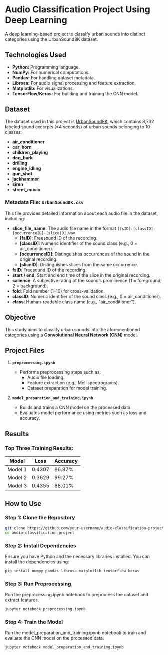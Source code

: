 # **Audio Classification Project Using Deep Learning**

A deep learning-based project to classify urban sounds into distinct categories using the UrbanSound8K dataset.

## Technologies Used

- **Python:** Programming language.
- **NumPy:** For numerical computations.
- **Pandas:** For handling dataset metadata.
- **Librosa:** For audio signal processing and feature extraction.
- **Matplotlib:** For visualizations.
- **TensorFlow/Keras:** For building and training the CNN model.

## **Dataset**

The dataset used in this project is [UrbanSound8K](https://urbansounddataset.weebly.com/urbansound8k.html), which contains 8,732 labeled sound excerpts (≤4 seconds) of urban sounds belonging to 10 classes:

- **air_conditioner**
- **car_horn**
- **children_playing**
- **dog_bark**
- **drilling**
- **engine_idling**
- **gun_shot**
- **jackhammer**
- **siren**
- **street_music**

### **Metadata File**: `UrbanSound8K.csv`

This file provides detailed information about each audio file in the dataset, including:

- **slice_file_name**: The audio file name in the format `[fsID]-[classID]-[occurrenceID]-[sliceID].wav`
  - **[fsID]**: Freesound ID of the recording.
  - **[classID]**: Numeric identifier of the sound class (e.g., 0 = air_conditioner).
  - **[occurrenceID]**: Distinguishes occurrences of the sound in the original recording.
  - **[sliceID]**: Distinguishes slices from the same occurrence.
- **fsID**: Freesound ID of the recording.
- **start / end**: Start and end time of the slice in the original recording.
- **salience**: A subjective rating of the sound’s prominence (1 = foreground, 2 = background).
- **fold**: Fold number (1–10) for cross-validation.
- **classID**: Numeric identifier of the sound class (e.g., 0 = air_conditioner).
- **class**: Human-readable class name (e.g., "air_conditioner").

## **Objective**

This study aims to classify urban sounds into the aforementioned categories using a **Convolutional Neural Network (CNN)** model.

## **Project Files**

1. **`preprocessing.ipynb`**

   - Performs preprocessing steps such as:
     - Audio file loading.
     - Feature extraction (e.g., Mel-spectrograms).
     - Dataset preparation for model training.

2. **`model_preparation_and_training.ipynb`**
   - Builds and trains a CNN model on the processed data.
   - Evaluates model performance using metrics such as loss and accuracy.

## **Results**

### **Top Three Training Results**:

| Model   | Loss   | Accuracy |
| ------- | ------ | -------- |
| Model 1 | 0.4307 | 86.87%   |
| Model 2 | 0.3629 | 89.27%   |
| Model 3 | 0.4355 | 88.01%   |

## **How to Use**

### **Step 1: Clone the Repository**

```bash
git clone https://github.com/your-username/audio-classification-project.git
cd audio-classification-project
```

### **Step 2: Install Dependencies**

Ensure you have Python and the necessary libraries installed. You can install the dependencies using:

```bash
pip install numpy pandas librosa matplotlib tensorflow keras
```

### **Step 3: Run Preprocessing**

Run the preprocessing.ipynb notebook to preprocess the dataset and extract features.

```bash
jupyter notebook preprocessing.ipynb
```

### **Step 4: Train the Model**

Run the model_preparation_and_training.ipynb notebook to train and evaluate the CNN model on the processed data.

```bash
jupyter notebook model_preparation_and_training.ipynb
```
